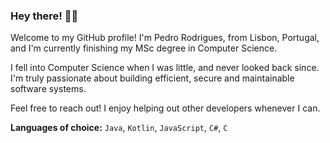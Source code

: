 ### Hey there! 👋😉
Welcome to my GitHub profile! I'm Pedro Rodrigues, from Lisbon, Portugal, and I'm currently finishing my MSc degree in Computer Science.

I fell into Computer Science when I was little, and never looked back since. I'm truly passionate about building efficient, secure and maintainable software systems.

Feel free to reach out! I enjoy helping out other developers whenever I can.

**Languages of choice:** `Java`, `Kotlin`, `JavaScript`, `C#`, `C`
<!--
**Pexers/pexers** is a ✨ _special_ ✨ repository because its `README.md` (this file) appears on your GitHub profile.

Here are some ideas to get you started:

- 🔭 I’m currently working on ...
- 🌱 I’m currently learning ...
- 👯 I’m looking to collaborate on ...
- 🤔 I’m looking for help with ...
- 💬 Ask me about ...
- 📫 How to reach me: ...
- 😄 Pronouns: ...
- ⚡ Fun fact: ...
-->
